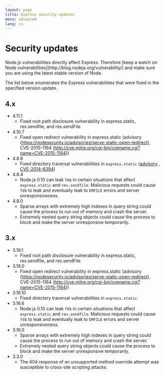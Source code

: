 ```yaml
---
layout: page
title: Express security updates
menu: advanced
lang: ru
---
```


# Security updates

<div class="doc-box doc-notice" markdown="1">
Node.js vulnerabilities directly affect Express. Therefore [keep a watch on Node vulnerabilities](http://blog.nodejs.org/vulnerability/) and make sure you are using the latest stable version of Node.
</div>

The list below enumerates the Express vulnerabilities that were fixed in the specified version update.

## 4.x

  * 4.11.1
    * Fixed root path disclosure vulnerability in express.static, res.sendfile, and res.sendFile
  * 4.10.7
    * Fixed open redirect vulnerability in express.static (advisory (https://nodesecurity.io/advisories/serve-static-open-redirect), CVE-2015-1164 (http://cve.mitre.org/cgi-bin/cvename.cgi?name=CVE-2015-1164))
  * 4.8.8
    * Fixed directory traversal vulnerabilities in `express.static` ([advisory](http://nodesecurity.io/advisories/send-directory-traversal) , [CVE-2014-6394](http://cve.mitre.org/cgi-bin/cvename.cgi?name=CVE-2014-6394))
  * 4.8.4
    * Node.js 0.10 can leak `fd`s in certain situations that affect `express.static` and `res.sendfile`. Malicious requests could cause `fd`s to leak and eventually leak to `EMFILE` errors and server unresponsiveness.
  * 4.8.0
    * Sparse arrays with extremely high indexes in query string could cause the process to run out of memory and crash the server.
    * Extremely nested query string objects could cause the process to block and make the server unresponsive temporarily.

## 3.x

  * 3.19.1
    * Fixed root path disclosure vulnerability in express.static, res.sendfile, and res.sendFile
  * 3.19.0
    * Fixed open redirect vulnerability in express.static (advisory (https://nodesecurity.io/advisories/serve-static-open-redirect), CVE-2015-1164 (http://cve.mitre.org/cgi-bin/cvename.cgi?name=CVE-2015-1164))
  * 3.16.10
    * Fixed directory traversal vulnerabilities in `express.static`.
  * 3.16.6
    * Node.js 0.10 can leak `fd`s in certain situations that affect `express.static` and `res.sendfile`. Malicious requests could cause `fd`s to leak and eventually leak to `EMFILE` errors and server unresponsiveness.
  * 3.16.0
    * Sparse arrays with extremely high indexes in query string could cause the process to run out of memory and crash the server.
    * Extremely nested query string objects could cause the process to block and make the server unresponsive temporarily.
  * 3.3.0
    * The 404 response of an unsupported method override attempt was susceptible to cross-site scripting attacks.
